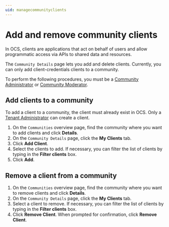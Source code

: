 ```yaml
---
uid: managecommunityclients
---
```


# Add and remove community clients

In OCS, clients are applications that act on behalf of users and allow programmatic access via APIs to shared data and resources.

The `Community Details` page lets you add and delete clients. Currently, you can only add client-credentials clients to a community.

To perform the following procedures, you must be a [Community Administrator](xref:communityroles#community-administrator) or [Community Moderator](xref:communityroles#community-moderator).

## Add clients to a community

To add a client to a community, the client must already exist in OCS. Only a [Tenant Administrator](xref:communityroles#tenant-administrator) can create a client. 

1. On the `Communities` overview page, find the community where you want to add clients and click **Details**.
2. On the `Community Details` page, click the **My Clients** tab.
3. Click **Add Client**.
4. Select the clients to add. If necessary, you can filter the list of clients by typing in the **Filter clients** box.
5. Click **Add**.

## Remove a client from a community

1. On the `Communities` overview page, find the community where you want to remove clients and click **Details**.
2. On the `Community Details` page, click the **My Clients** tab.
3. Select a client to remove.  If necessary, you can filter the list of clients by typing in the **Filter clients** box. 
4. Click **Remove Client**.  When prompted for confirmation, click **Remove Client**.